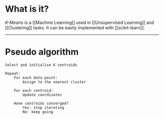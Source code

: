 # What is it?

*K-Means* is a [[Machine Learning]] used in [[Unsupervised Learning]] and [[Clustering]] tasks. It can be easily implemented with [[scikit-learn]].
___
# Pseudo algorithm

```
Select and initialise K centroids

Repeat:
	For each data point:
		Assign to the nearest cluster

	For each centroid:
		Update coordinates

	Have centroids converged?
		Yes: stop iterating
		No: keep going
```